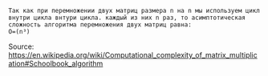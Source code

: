 	Так как при перемножении двух матриц размера n на n мы используем цикл внутри цикла внтури цикла. каждый из них n раз, то асимптотическая сложность алгоритма перемножения двух матриц равна:
	O=(n³)

Source: https://en.wikipedia.org/wiki/Computational_complexity_of_matrix_multiplication#Schoolbook_algorithm

